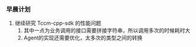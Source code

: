 
### 早晨计划
1. 继续研究 Tccm-cpp-sdk 的性能问题
   1. 其中一点为业务调用的接口需要拼接字符串，所以调用多次的时候耗时大
   2. Agent的实现还需要优化，太多次的类型之间的转换

